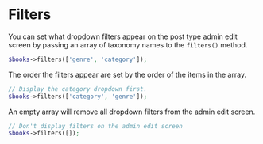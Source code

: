 # Filters

You can set what dropdown filters appear on the post type admin edit screen by passing an array of taxonomy names to the `filters()` method.

```php
$books->filters(['genre', 'category']);
```

The order the filters appear are set by the order of the items in the array.

```php
// Display the category dropdown first.
$books->filters(['category', 'genre']);
```

An empty array will remove all dropdown filters from the admin edit screen.

```php
// Don't display filters on the admin edit screen
$books->filters([]);
```
